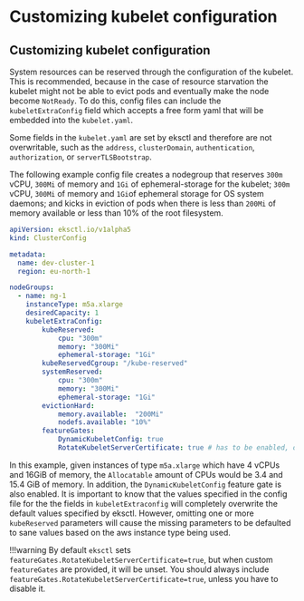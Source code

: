 # Customizing kubelet configuration

## Customizing kubelet configuration

System resources can be reserved through the configuration of the kubelet. This is recommended, because in the case 
of resource starvation the kubelet might not be able to evict pods and eventually make the node become `NotReady`. To
 do this, config files can include the `kubeletExtraConfig` field which accepts a free form yaml that will be embedded 
 into the `kubelet.yaml`.

 
Some fields in the `kubelet.yaml` are set by eksctl and therefore are not overwritable, such as the `address`, 
`clusterDomain`, `authentication`, `authorization`, or `serverTLSBootstrap`.

The following example config file creates a nodegroup that reserves `300m` vCPU, `300Mi` of memory and `1Gi` of 
ephemeral-storage for the kubelet; `300m` vCPU, `300Mi` of memory and `1Gi`of ephemeral storage for OS system 
daemons; and kicks in eviction of pods when there is less than `200Mi` of memory available or less than  10% of the 
root filesystem.

```yaml
apiVersion: eksctl.io/v1alpha5
kind: ClusterConfig

metadata:
  name: dev-cluster-1
  region: eu-north-1

nodeGroups:
  - name: ng-1
    instanceType: m5a.xlarge
    desiredCapacity: 1
    kubeletExtraConfig:
        kubeReserved:
            cpu: "300m"
            memory: "300Mi"
            ephemeral-storage: "1Gi"
        kubeReservedCgroup: "/kube-reserved"
        systemReserved:
            cpu: "300m"
            memory: "300Mi"
            ephemeral-storage: "1Gi"
        evictionHard:
            memory.available:  "200Mi"
            nodefs.available: "10%"
        featureGates:
            DynamicKubeletConfig: true
            RotateKubeletServerCertificate: true # has to be enabled, otherwise it will be disabled
```

In this example, given instances of type `m5a.xlarge` which have 4 vCPUs and 16GiB of memory, the `Allocatable` amount
of CPUs would be 3.4 and 15.4 GiB of memory. In addition, the `DynamicKubeletConfig` feature gate is also enabled. It is
important to know that the values specified in the config file for the the fields in `kubeletExtraconfig` will 
completely overwrite the default values specified by eksctl. However, omitting one or more `kubeReserved` parameters
will cause the missing parameters to be defaulted to sane values based on the aws instance type being used.

!!!warning
    By default `eksctl` sets `featureGates.RotateKubeletServerCertificate=true`, but when custom `featureGates` are provided, it will be unset. You should always include 
    `featureGates.RotateKubeletServerCertificate=true`, unless you have to disable it.
 


